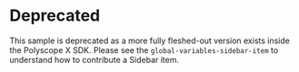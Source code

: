 # Deprecated

This sample is deprecated as a more fully fleshed-out version exists inside the Polyscope X SDK. Please see the `global-variables-sidebar-item` to understand how to contribute a Sidebar item.
